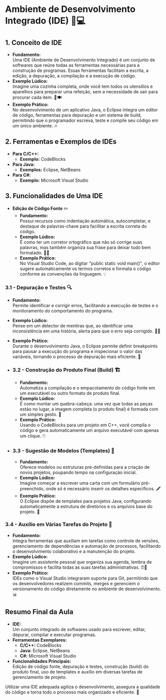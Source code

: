 # Ambiente de Desenvolvimento Integrado (IDE) 🔧💻

## 1. Conceito de IDE
- **Fundamento:**  
  Uma IDE (Ambiente de Desenvolvimento Integrado) é um conjunto de softwares que reúne todas as ferramentas necessárias para a construção de programas. Essas ferramentas facilitam a escrita, a edição, a depuração, a compilação e a execução de código.
- **Exemplo Lúdico:**  
  Imagine uma cozinha completa, onde você tem todos os utensílios e aparelhos para preparar uma refeição, sem a necessidade de sair para procurar cada item. 🍳🍽️
- **Exemplo Prático:**  
  No desenvolvimento de um aplicativo Java, o Eclipse integra um editor de código, ferramentas para depuração e um sistema de build, permitindo que o programador escreva, teste e compile seu código em um único ambiente. 🔥



## 2. Ferramentas e Exemplos de IDEs
- **Para C/C++:**  
  - **Exemplo:** CodeBlocks  
- **Para Java:**  
  - **Exemplos:** Eclipse, NetBeans  
- **Para C#:**  
  - **Exemplo:** Microsoft Visual Studio



## 3. Funcionalidades de Uma IDE
- **Edição de Código Fonte** ✏️
  - **Fundamento:**  
    Possui recursos como indentação automática, autocompletar, e destaque de palavras-chave para facilitar a escrita correta do código.
  - **Exemplo Lúdico:**  
    É como ter um corretor ortográfico que não só corrige suas palavras, mas também organiza sua frase para deixar tudo bem formatado. 📝✨
  - **Exemplo Prático:**  
    No Visual Studio Code, ao digitar "public static void main()", o editor sugere automaticamente os termos corretos e formata o código conforme as convenções da linguagem. 💡


### 3.1 - Depuração e Testes 🔍
  - **Fundamento:**  
    Permite identificar e corrigir erros, facilitando a execução de testes e o monitoramento do comportamento do programa.
  - **Exemplo Lúdico:**  
    Pense em um detector de mentiras que, ao identificar uma inconsistência em uma história, alerta para que o erro seja corrigido. 🔎❌
  - **Exemplo Prático:**  
    Durante o desenvolvimento Java, o Eclipse permite definir breakpoints para pausar a execução do programa e inspecionar o valor das variáveis, tornando o processo de depuração mais eficiente. 🐞


- ### 3.2 - Construção do Produto Final (Build) 🏗️
  - **Fundamento:**  
    Automatiza a compilação e o empacotamento do código fonte em um executável ou outro formato de produto final.
  - **Exemplo Lúdico:**  
    É como montar um quebra-cabeça: uma vez que todas as peças estão no lugar, a imagem completa (o produto final) é formada com um simples gesto. 🎁
  - **Exemplo Prático:**  
    Usando o CodeBlocks para um projeto em C++, você compila o código e gera automaticamente um arquivo executável com apenas um clique. 🖱️


- ### 3.3 - Sugestão de Modelos (Templates) 📄
  - **Fundamento:**  
    Oferece modelos ou estruturas pré-definidas para a criação de novos projetos, poupando tempo na configuração inicial.
  - **Exemplo Lúdico:**  
    Imagine começar a escrever uma carta com um formulário pré-preenchido, onde só é necessário inserir os detalhes específicos. 🖋️
  - **Exemplo Prático:**  
    O Eclipse dispõe de templates para projetos Java, configurando automaticamente a estrutura de diretórios e os arquivos base do projeto. 📁


### 3.4 - Auxílio em Várias Tarefas do Projeto 🤝
  - **Fundamento:**  
    Integra ferramentas que auxiliam em tarefas como controle de versões, gerenciamento de dependências e automação de processos, facilitando o desenvolvimento colaborativo e a manutenção do projeto.
  - **Exemplo Lúdico:**  
    Imagine um assistente pessoal que organiza sua agenda, lembra de compromissos e facilita todas as suas tarefas administrativas. ⏰🤖
  - **Exemplo Prático:**  
    IDEs como o Visual Studio integraram suporte para Git, permitindo que os desenvolvedores realizem commits, merges e gerenciem o versionamento do código diretamente no ambiente de desenvolvimento. 📊



## Resumo Final da Aula
- **IDE:**  
  Um conjunto integrado de softwares usado para escrever, editar, depurar, compilar e executar programas.
- **Ferramentas Exemplares:**  
  - **C/C++:** CodeBlocks  
  - **Java:** Eclipse, NetBeans  
  - **C#:** Microsoft Visual Studio
- **Funcionalidades Principais:**  
  Edição de código fonte, depuração e testes, construção (build) do produto final, uso de templates e auxílio em diversas tarefas de gerenciamento de projeto.

Utilizar uma IDE adequada agiliza o desenvolvimento, assegura a qualidade do código e torna todo o processo mais organizado e eficiente. 🚀
